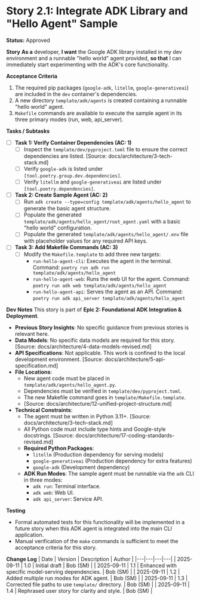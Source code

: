 # Story 2.1: Integrate ADK Library and "Hello Agent" Sample

**Status:** Approved

**Story**
**As a** developer,
**I want** the Google ADK library installed in my dev environment and a runnable "hello world" agent provided,
**so that** I can immediately start experimenting with the ADK's core functionality.

**Acceptance Criteria**
1. The required pip packages (`google-adk`, `litellm`, `google-generativeai`) are included in the `dev` container's dependencies.
2. A new directory `template/adk/agents` is created containing a runnable "hello world" agent.
3. `Makefile` commands are available to execute the sample agent in its three primary modes (run, web, api_server).

**Tasks / Subtasks**
- [ ] **Task 1: Verify Container Dependencies (AC: 1)**
  - [ ] Inspect the `template/dev/pyproject.toml` file to ensure the correct dependencies are listed. [Source: docs/architecture/3-tech-stack.md]
  - [ ] Verify `google-adk` is listed under `[tool.poetry.group.dev.dependencies]`.
  - [ ] Verify `litellm` and `google-generativeai` are listed under `[tool.poetry.dependencies]`.
- [ ] **Task 2: Create Sample Agent (AC: 2)**
  - [ ] Run `adk create --type=config template/adk/agents/hello_agent` to generate the basic agent structure.
  - [ ] Populate the generated `template/adk/agents/hello_agent/root_agent.yaml` with a basic "hello world" configuration.
  - [ ] Populate the generated `template/adk/agents/hello_agent/.env` file with placeholder values for any required API keys.
- [ ] **Task 3: Add Makefile Commands (AC: 3)**
  - [ ] Modify the `Makefile.template` to add three new targets:
    - `run-hello-agent-cli`: Executes the agent in the terminal. Command: `poetry run adk run template/adk/agents/hello_agent`
    - `run-hello-agent-web`: Runs the web UI for the agent. Command: `poetry run adk web template/adk/agents/hello_agent`
    - `run-hello-agent-api`: Serves the agent as an API. Command: `poetry run adk api_server template/adk/agents/hello_agent`

**Dev Notes**
This story is part of **Epic 2: Foundational ADK Integration & Deployment**.

- **Previous Story Insights**: No specific guidance from previous stories is relevant here.
- **Data Models**: No specific data models are required for this story. [Source: docs/architecture/4-data-models-revised.md]
- **API Specifications**: Not applicable. This work is confined to the local development environment. [Source: docs/architecture/5-api-specification.md]
- **File Locations**:
  - New agent code must be placed in `template/adk/agents/hello_agent.py`.
  - Dependencies must be verified in `template/dev/pyproject.toml`.
  - The new Makefile command goes in `template/Makefile.template`.
  - [Source: docs/architecture/12-unified-project-structure.md]
- **Technical Constraints**:
  - The agent must be written in Python 3.11+. [Source: docs/architecture/3-tech-stack.md]
  - All Python code must include type hints and Google-style docstrings. [Source: docs/architecture/17-coding-standards-revised.md]
  - **Required Python Packages**:
    - `litellm` (Production dependency for serving models)
    - `google-generativeai` (Production dependency for extra features)
    - `google-adk` (Development dependency)
  - **ADK Run Modes**: The sample agent must be runnable via the `adk` CLI in three modes:
    - `adk run`: Terminal interface.
    - `adk web`: Web UI.
    - `adk api_server`: Service API.

**Testing**
- Formal automated tests for this functionality will be implemented in a future story when this ADK agent is integrated into the main CLI application.
- Manual verification of the `make` commands is sufficient to meet the acceptance criteria for this story.

**Change Log**
| Date | Version | Description | Author |
|---|---|---|---|
| 2025-09-11 | 1.0 | Initial draft | Bob (SM) |
| 2025-09-11 | 1.1 | Enhanced with specific model-serving dependencies. | Bob (SM) |
| 2025-09-11 | 1.2 | Added multiple run modes for ADK agent. | Bob (SM) |
| 2025-09-11 | 1.3 | Corrected file paths to use `template/` directory. | Bob (SM) |
| 2025-09-11 | 1.4 | Rephrased user story for clarity and style. | Bob (SM) |

